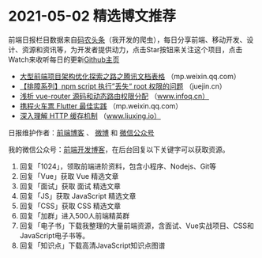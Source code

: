 # 2021-05-02 精选博文推荐

前端日报栏目数据来自[码农头条](http://hao.caibaojian.com.cn/)（我开发的爬虫），每日分享前端、移动开发、设计、资源和资讯等，为开发者提供动力，点击Star按钮来关注这个项目，点击Watch来收听每日的更新[Github主页](https://github.com/kujian/frontendDaily)
* [大型前端项目架构优化探索之路之腾讯文档表格](https://mp.weixin.qq.com/s/4eBQHojRa-YhVzdbUm7kAg) （mp.weixin.qq.com）
* [【排障系列】npm script 执行”丢失“ root 权限的问题](https://juejin.cn/post/6957344500310081544) （juejin.cn）
* [浅析 vue-router 源码和动态路由权限分配](https://www.infoq.cn/article/LMwYl4wGYjitWpHrYrrb) （www.infoq.cn）
* [携程火车票 Flutter 最佳实践](https://mp.weixin.qq.com/s/VP6WEQkEel3W4tdo3ThYDw) （mp.weixin.qq.com）
* [深入理解 HTTP 缓存机制](https://www.liuxing.io/blog/http-cache/) （www.liuxing.io）

日报维护作者：[前端博客](http://caibaojian.com.cn/) 、 [微博](http://weibo.com/kujian) 和 [微信公众号](https://open.weixin.qq.com/qr/code?username=caibaojian_com)

我的微信公众号：[前端开发博客](https://open.weixin.qq.com/qr/code?username=caibaojian_com)，在后台回复以下关键字可以获取资源。

1. 回复「1024」，领取前端进阶资料，包含小程序、Nodejs、Git等
2. 回复「Vue」获取 Vue 精选文章
3. 回复「面试」获取 面试 精选文章
4. 回复「JS」获取 JavaScript 精选文章
5. 回复「CSS」获取 CSS 精选文章
6. 回复「加群」进入500人前端精英群
7. 回复「电子书」下载我整理的大量前端资源，含面试、Vue实战项目、CSS和JavaScript电子书等。
8. 回复「知识点」下载高清JavaScript知识点图谱